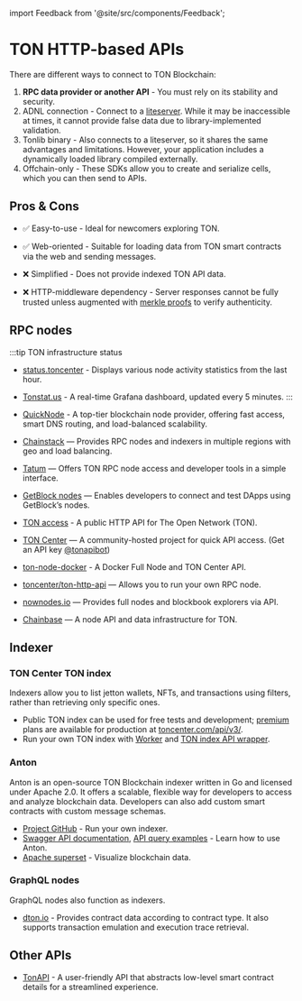 import Feedback from '@site/src/components/Feedback';

# TON HTTP-based APIs

There are different ways to connect to TON Blockchain:

1. **RPC data provider or another API** - You must rely on its stability and security.
2. ADNL connection - Connect to a [liteserver](/v3/guidelines/nodes/running-nodes/liteserver-node). While it may be inaccessible at times, it cannot provide false data due to library-implemented validation.
3. Tonlib binary - Also connects to a liteserver, so it shares the same advantages and limitations. However, your application includes a dynamically loaded library compiled externally.
4. Offchain-only - These SDKs allow you to create and serialize cells, which you can then send to APIs.

## Pros & Cons

- ✅ Easy-to-use - Ideal for newcomers exploring TON.

- ✅ Web-oriented - Suitable for loading data from TON smart contracts via the web and sending messages.

- ❌ Simplified - Does not provide indexed TON API data.

- ❌ HTTP-middleware dependency - Server responses cannot be fully trusted unless augmented with [merkle proofs](/v3/documentation/data-formats/tlb/proofs) to verify authenticity.

## RPC nodes

:::tip TON infrastructure status

- [status.toncenter](https://status.toncenter.com/) - Displays various node activity statistics from the last hour.

- [Tonstat.us](https://tonstat.us/) - A real-time Grafana dashboard, updated every 5 minutes.
  :::

- [QuickNode](https://www.quicknode.com/chains/ton?utm_source=ton-docs) - A top-tier blockchain node provider, offering fast access, smart DNS routing, and load-balanced scalability.

- [Chainstack](https://chainstack.com/build-better-with-ton/) — Provides RPC nodes and indexers in multiple regions with geo and load balancing.

- [Tatum](https://docs.tatum.io/reference/rpc-ton) — Offers TON RPC node access and developer tools in a simple interface.

- [GetBlock nodes](https://getblock.io/nodes/ton/) — Enables developers to connect and test DApps using GetBlock’s nodes.

- [TON access](https://www.orbs.com/ton-access/) - A public HTTP API for The Open Network (TON).

- [TON Center](https://toncenter.com/api/v2/) — A community-hosted project for quick API access. (Get an API key [@tonapibot](https://t.me/tonapibot))

- [ton-node-docker](https://github.com/fmira21/ton-node-docker) - A Docker Full Node and TON Center API.

- [toncenter/ton-http-api](https://github.com/toncenter/ton-http-api) — Allows you to run your own RPC node.

- [nownodes.io](https://nownodes.io/nodes) — Provides full nodes and blockbook explorers via API.

- [Chainbase](https://chainbase.com/chainNetwork/TON) — A node API and data infrastructure for TON.

## Indexer

### TON Center TON index

Indexers allow you to list jetton wallets, NFTs, and transactions using filters, rather than retrieving only specific ones.

- Public TON index can be used for free tests and development; [premium](https://t.me/tonapibot) plans are available for production at [toncenter.com/api/v3/](https://toncenter.com/api/v3/).
- Run your own TON index with [Worker](https://github.com/toncenter/ton-index-worker/tree/36134e7376986c5517ee65e6a1ddd54b1c76cdba) and [TON index API wrapper](https://github.com/toncenter/ton-indexer).

### Anton

Anton is an open-source TON Blockchain indexer written in Go and licensed under Apache 2.0. It offers a scalable, flexible way for developers to access and analyze blockchain data. Developers can also add custom smart contracts with custom message schemas.

- [Project GitHub](https://github.com/tonindexer/anton) - Run your own indexer.
- [Swagger API documentation](https://github.com/tonindexer/anton), [API query examples](https://github.com/tonindexer/anton/blob/main/docs/API.md) - Learn how to use Anton.
- [Apache superset](https://github.com/tonindexer/anton) - Visualize blockchain data.

### GraphQL nodes

GraphQL nodes also function as indexers.

- [dton.io](https://dton.io/graphql) - Provides contract data according to contract type. It also supports transaction emulation and execution trace retrieval.

## Other APIs

- [TonAPI](https://docs.tonconsole.com/tonapi) - A user-friendly API that abstracts low-level smart contract details for a streamlined experience.

<Feedback />

